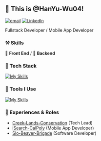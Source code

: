## 👋 This is @HanYu-Wu04!

[![email](https://img.shields.io/badge/-hanyuwu@gmail.com-black?labelColor=black&logo=gmail&logoColor=white&style=flat-square)](mailto:hanyuwu04.com)
[![LinkedIn](https://img.shields.io/badge/-HanYu--Wu04-black?labelColor=black&logo=linkedin&logoColor=white&style=flat-square)](https://linkedin.com/in/HanYu-Wu04)

Fullstack Developer / Mobile App Developer

### ⚒ Skills
🥪 **Front End** / 🥗 **Backend**

### 🍉 Tech Stack
[![My Skills](https://skillicons.dev/icons?i=c,python,nodejs,react,next,express,tailwindcss,bootstrap,html,css,js,ts,pytorch,tensorflow)](https://skillicons.dev)

### 🔨 Tools I Use
[![My Skills](https://skillicons.dev/icons?i=mysql,sqlite,git,npm,yarn,babel,anaconda,github,figma,aws,azure,cloudflare,vercel)](https://skillicons.dev)

### 🙌 Experiences & Roles

- [Creek-Lands-Conservation](https://github.com/HanYu-Wu04/creek-lands-conservation) (Tech Lead)
- [iSearch-CalPoly](https://github.com/iSearch-CalPoly/mobile-frontend) (Mobile App Developer)
- [Slo-Beaver-Brigade](https://github.com/hack4impact-calpoly/slo-beaver-brigade) (Software Developer)
